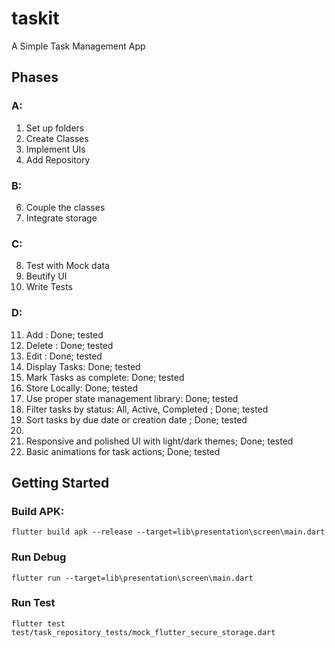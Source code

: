 # taskit

A Simple Task Management App

## Phases
### A:
1. Set up folders
2. Create Classes
3. Implement UIs
4. Add Repository

### B:
6. Couple the classes
7. Integrate storage

### C:
8. Test with Mock data
9. Beutify UI
10. Write Tests

### D:
11. Add : Done; tested
12. Delete : Done; tested
13. Edit : Done; tested
14. Display Tasks: Done; tested
15. Mark Tasks as complete: Done; tested
16. Store Locally: Done; tested
17. Use proper state management library: Done; tested
18. Filter tasks by status: All, Active, Completed ; Done;  tested
19. Sort tasks by due date or creation date ; Done; tested
20. 
20. Responsive and polished UI with light/dark themes; Done; tested
21. Basic animations for task actions; Done; tested

## Getting Started

### Build APK:
```
flutter build apk --release --target=lib\presentation\screen\main.dart
```

### Run Debug
```
flutter run --target=lib\presentation\screen\main.dart
```

### Run Test
```
flutter test test/task_repository_tests/mock_flutter_secure_storage.dart
```
